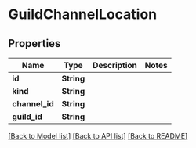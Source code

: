 # GuildChannelLocation

## Properties

Name | Type | Description | Notes
------------ | ------------- | ------------- | -------------
**id** | **String** |  | 
**kind** | **String** |  | 
**channel_id** | **String** |  | 
**guild_id** | **String** |  | 

[[Back to Model list]](../README.md#documentation-for-models) [[Back to API list]](../README.md#documentation-for-api-endpoints) [[Back to README]](../README.md)



